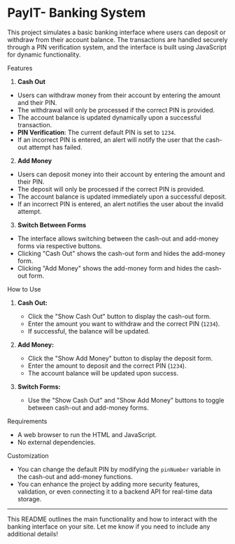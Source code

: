
<h1>PayIT- Banking System</h1>

This project simulates a basic banking interface where users can deposit or withdraw from their account balance. The transactions are handled securely through a PIN verification system, and the interface is built using JavaScript for dynamic functionality.

 Features

 1. **Cash Out**
   - Users can withdraw money from their account by entering the amount and their PIN.
   - The withdrawal will only be processed if the correct PIN is provided.
   - The account balance is updated dynamically upon a successful transaction.
   - **PIN Verification**: The current default PIN is set to `1234`.
   - If an incorrect PIN is entered, an alert will notify the user that the cash-out attempt has failed.

 2. **Add Money**
   - Users can deposit money into their account by entering the amount and their PIN.
   - The deposit will only be processed if the correct PIN is provided.
   - The account balance is updated immediately upon a successful deposit.
   - If an incorrect PIN is entered, an alert notifies the user about the invalid attempt.

 3. **Switch Between Forms**
   - The interface allows switching between the cash-out and add-money forms via respective buttons.
   - Clicking "Cash Out" shows the cash-out form and hides the add-money form.
   - Clicking "Add Money" shows the add-money form and hides the cash-out form.

 How to Use

1. **Cash Out:**
   - Click the "Show Cash Out" button to display the cash-out form.
   - Enter the amount you want to withdraw and the correct PIN (`1234`).
   - If successful, the balance will be updated.
   
2. **Add Money:**
   - Click the "Show Add Money" button to display the deposit form.
   - Enter the amount to deposit and the correct PIN (`1234`).
   - The account balance will be updated upon success.

3. **Switch Forms:**
   - Use the "Show Cash Out" and "Show Add Money" buttons to toggle between cash-out and add-money forms.

 Requirements

- A web browser to run the HTML and JavaScript.
- No external dependencies.

 Customization

- You can change the default PIN by modifying the `pinNumber` variable in the cash-out and add-money functions.
- You can enhance the project by adding more security features, validation, or even connecting it to a backend API for real-time data storage.

---

This README outlines the main functionality and how to interact with the banking interface on your site. Let me know if you need to include any additional details!